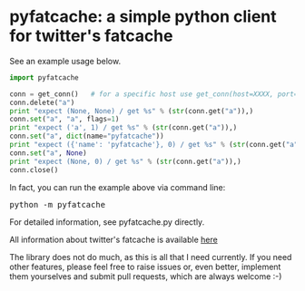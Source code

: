 pyfatcache: a simple python client for twitter's fatcache
========================================================= 

See an example usage below.

```python
import pyfatcache

conn = get_conn()   # for a specific host use get_conn(host=XXXX, port=YYYY)
conn.delete("a")
print "expect (None, None) / get %s" % (str(conn.get("a")),)
conn.set("a", "a", flags=1)
print "expect ('a', 1) / get %s" % (str(conn.get("a")),)
conn.set("a", dict(name="pyfatcache"))
print "expect ({'name': 'pyfatcache'}, 0) / get %s" % (str(conn.get("a")),)
conn.set("a", None)
print "expect (None, 0) / get %s" % (str(conn.get("a")),)
conn.close()
```

In fact, you can run the example above via command line:

<pre>
python -m pyfatcache
</pre>

For detailed information, see pyfatcache.py directly.

All information about twitter's fatcache is available [here](https://github.com/twitter/fatcache)

The library does not do much, as this is all that I need currently. If you need
other features, please feel free to raise issues or, even better, implement
them yourselves and submit pull requests, which are always welcome :-)

